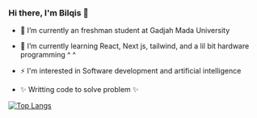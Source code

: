 ### Hi there, I'm Bilqis 👋

- 🔭 I’m currently an freshman student at Gadjah Mada University
- 🌱 I’m currently learning React, Next js, tailwind, and a lil bit hardware programming ^ ^
- ⚡ I'm interested in Software development and artificial intelligence

- ✨ Writting code to solve problem ✨


[![Top Langs](https://github-readme-stats.vercel.app/api/top-langs/?username=lavieenbii&layout=compact)](https://github.com/anuraghazra/github-readme-stats)
